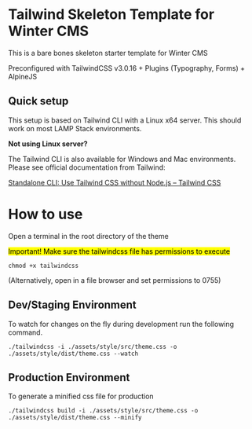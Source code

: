 # Tailwind Skeleton Template for Winter CMS

This is a bare bones skeleton starter template for Winter CMS

Preconfigured with TailwindCSS v3.0.16 + Plugins (Typography, Forms) + AlpineJS

## Quick setup

This setup is based on Tailwind CLI with a Linux x64 server. This should work on most LAMP Stack environments.

**Not using Linux server?**

The Tailwind CLI is also available for Windows and Mac environments. Please see official documentation from Tailwind:

[Standalone CLI: Use Tailwind CSS without Node.js – Tailwind CSS](https://tailwindcss.com/blog/standalone-cli)

# How to use

Open a terminal in the root directory of the theme

<mark>Important! Make sure the tailwindcss file has permissions to execute</mark>

`chmod +x tailwindcss`

(Alternatively, open in a file browser and set permissions to 0755)

## Dev/Staging Environment

To watch for changes on the fly during development run the following command.

```
./tailwindcss -i ./assets/style/src/theme.css -o ./assets/style/dist/theme.css --watch
```

## Production Environment

To generate a minified css file for production

```
./tailwindcss build -i ./assets/style/src/theme.css -o ./assets/style/dist/theme.css --minify
```
